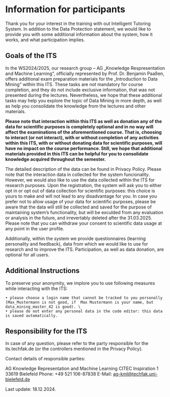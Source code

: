 # Information for participants

Thank you for your interest in the training with out Intelligent Tutoring System. In addition to the Data Protection statement, we would like to provide you with some additional information about the system, how it works, and what participation implies. 

## Goals of the ITS

In the WS2024/2025, our research group – AG „Knowledge Respresentation and Machine Learning“, officially represented by Prof. Dr. Benjamin Paaßen, offers additional exam preparation materials for the „Introduction to Data Mining“ within this ITS. These tasks are not mandatory for course completion, and they do not include exclusive information, that was not presented during the lectures. Nevertheless, we hope that these additional tasks may help you explore the topic of Data Mining in more depth, as well as help you consolidate the knowledge from the lectures and other materials. 

**Please note that interaction within this ITS as well as donation any of the data for scientific purposes is completely optional and in no way will affect the examinations of the aforementioned course. That is, choosing to interact (or not interact), with or without completion of any activities within this ITS, with or without donating data for scientific purposes, will have no impact on the course performance. Still, we hope that additional materials provided in this ITS can be helpful for you to consolidate knowledge acquired throughout the semester.**

The detailed description of the data can be found in Privacy Policy. Please note that the interaction data in collected for the system funcionality. However, we would also like to use the data collected within the ITS for research purposes. Upon the registration, the system will ask you to either opt in or opt out of data collection for scientific purposes: this choice is yours to make and will not lead to any disadvantage for you. In case you prefer not to allow usage of your data for scientific purposes, please be aware that the data will still be collected and saved for the purpose of maintaining system’s functionality, but will be exculded from any evaluation or analysis in the future, and irrevertably deleted after the 31.03.2025.
Please note that you can withdraw your consent to scientific data usage at any point in the user profile.

Additionally, within the system we provide questionnaires (learning personality and feedback), data from which we would like to use for research and to improve the ITS. Participation, as well as data donation, are optional for all users.

## Additional Instructions
To preserve your anonymity, we implore you to use following measures while interacting with the ITS: 

    • please choose a login name that cannot be tracked to you personally (Max_Mustermann is not good, if  Max Mustermann is your name, but data_mining_master_42 is good). \
    • please do not enter any personal data in the code editor: this data is saved automatically.

## Responsibility for the ITS 
In case of any question, please refer to the party responsible for the its.techfak.de (or the controllers mentioned in the Privacy Policy).
 
Contact details of responsible parties:

AG Knowledge Representation and Machine Learning 
CITEC 
Inspiration 1 
33619 Bielefeld 
Phone: +49 521 106-87838 
E-Mail: ag-kml@techfak.uni-bielefeld.de

Last update: 18.12.2024.
